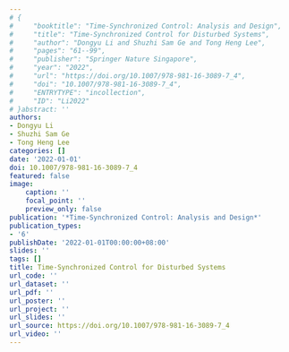 ```yaml
---
# {
#     "booktitle": "Time-Synchronized Control: Analysis and Design",
#     "title": "Time-Synchronized Control for Disturbed Systems",
#     "author": "Dongyu Li and Shuzhi Sam Ge and Tong Heng Lee",
#     "pages": "61--99",
#     "publisher": "Springer Nature Singapore",
#     "year": "2022",
#     "url": "https://doi.org/10.1007/978-981-16-3089-7_4",
#     "doi": "10.1007/978-981-16-3089-7_4",
#     "ENTRYTYPE": "incollection",
#     "ID": "Li2022"
# }abstract: ''
authors:
- Dongyu Li
- Shuzhi Sam Ge
- Tong Heng Lee
categories: []
date: '2022-01-01'
doi: 10.1007/978-981-16-3089-7_4
featured: false
image:
    caption: ''
    focal_point: ''
    preview_only: false
publication: '*Time-Synchronized Control: Analysis and Design*'
publication_types:
- '6'
publishDate: '2022-01-01T00:00:00+08:00'
slides: ''
tags: []
title: Time-Synchronized Control for Disturbed Systems
url_code: ''
url_dataset: ''
url_pdf: ''
url_poster: ''
url_project: ''
url_slides: ''
url_source: https://doi.org/10.1007/978-981-16-3089-7_4
url_video: ''
---
```

